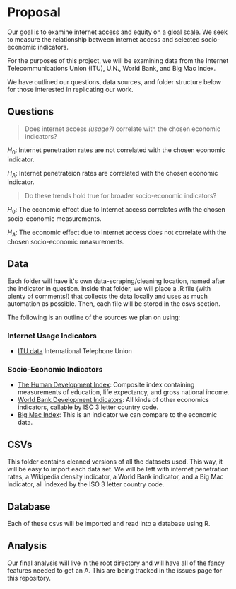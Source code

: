  
# Proposal

Our goal is to examine internet access and equity on a gloal scale. We seek to measure the relationship between internet access and selected socio-economic indicators. 

For the purposes of this project, we will be examining data from the Internet Telecommunications Union (ITU), U.N., World Bank, and Big Mac Index.

We have outlined our questions, data sources, and folder structure below for those interested in replicating our work. 

## Questions

> Does internet access *(usage?)* correlate with the chosen economic indicators?

$H_0$: Internet penetration rates are not correlated with the chosen economic indicator.  

$H_A$: Internet penetrateion rates are correlated with the chosen economic indicator.

> Do these trends hold true for broader socio-economic indicators?

$H_0$: The economic effect due to Internet access correlates with the chosen socio-economic measurements. 

$H_A$: The economic effect due to Internet access does not correlate with the chosen socio-economic measurements. 


## Data
Each folder will have it's own data-scraping/cleaning location, named after the indicator in question. Inside that folder, we will place a .R file (with plenty of comments!) that collects the data locally and uses as much automation as possible. Then, each file will be stored in the csvs section.

The following is an outline of the sources we plan on using:

### Internet Usage Indicators
 + [ITU data](https://www.itu.int/en/ITU-D/Statistics/Documents/statistics/2018/Individuals_Internet_2000-2017) International Telephone Union 

### Socio-Economic Indicators
 + [The Human Development Index](http://hdr.undp.org/en/indicators/137506): Composite index containing measurements of education, life expectancy, and gross national income. 
 + [World Bank Development Indicators](https://datahelpdesk.worldbank.org/knowledgebase/articles/898599-api-indicator-queries): All kinds of other economics indicators, callable by ISO 3 letter country code.
 + [Big Mac Index](https://github.com/TheEconomist/big-mac-data): This is an indicator we can compare to the economic data.


## CSVs

This folder contains cleaned versions of all the datasets used. This way, it will be easy to import each data set. We will be left with internet penetration rates, a Wikipedia density indicator, a World Bank indicator, and a Big Mac Indicator, all indexed by the ISO 3 letter country code.

## Database

Each of these csvs will be imported and read into a database using R.

## Analysis

Our final analysis will live in the root directory and will have all of the fancy features needed to get an A. This are being tracked in the issues page for this repository.
